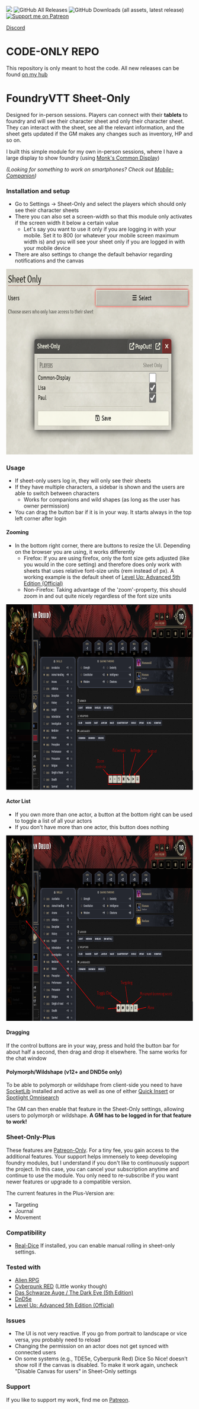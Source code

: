 ![](https://img.shields.io/badge/Foundry-v12-informational) 
![GitHub All Releases](https://img.shields.io/github/downloads/Syrious/foundryvtt-sheet-only/total?label=Downloads+Total) 
![GitHub Downloads (all assets, latest release)](https://img.shields.io/github/downloads/Syrious/foundryvtt-sheet-only/latest/total?label=Downloads+Latest)
[![Support me on Patreon](https://img.shields.io/endpoint.svg?url=https%3A%2F%2Fshieldsio-patreon.vercel.app%2Fapi%3Fusername%3DSyriousWorkshop%26type%3Dpatrons&style=flat)](https://patreon.com/SyriousWorkshop)

[Discord](https://discord.gg/VMqndcyUGS)

# CODE-ONLY REPO
This repository is only meant to host the code. All new releases can be found [on my hub](https://hub.adventurer-backpack.com)


# FoundryVTT Sheet-Only
Designed for in-person sessions. Players can connect with their **tablets** to foundry and will see their character sheet and only their character sheet. 
They can interact with the sheet, see all the relevant information, and the sheet gets updated if the GM makes any changes such as inventory, HP and so on.

I built this simple module for my own in-person sessions, where I have a large display to show foundry (using [Monk's Common Display](https://github.com/ironmonk88/monks-common-display))

*(Looking for something to work on smartphones? Check out [Mobile-Companion](https://github.com/Syrious/foundryvtt-mobile-companion))*

### Installation and setup
* Go to Settings -> Sheet-Only and select the players which should only see their character sheets
* There you can also set a screen-width so that this module only activates if the screen width it below a certain value
  * Let's say you want to use it only if you are logging in with your mobile. Set it to 800 (or whatever your mobile screen maximum width is) and you will see your sheet only if you are logged in with your mobile device
* There are also settings to change the default behavior regarding notifications and the canvas

<img alt="setup.png" height="500" src="setup.png"/>

### Usage
* If sheet-only users log in, they will only see their sheets
* If they have multiple characters, a sidebar is shown and the users are able to switch between characters
  * Works for companions and wild shapes (as long as the user has owner permission)
* You can drag the button bar if it is in your way. It starts always in the top left corner after login

#### Zooming
* In the bottom right corner, there are buttons to resize the UI. Depending on the browser you are using, it works differently
  * Firefox: If you are using firefox, only the font size gets adjusted (like you would in the core setting) and therefore does only work with sheets that uses relative font-size units (rem instead of px). A working example is the default sheet of [Level Up: Advanced 5th Edition (Official)](https://foundryvtt.com/packages/a5e)
  * Non-Firefox: Taking advantage of the 'zoom'-property, this should zoom in and out quite nicely regardless of the font size units

<img alt="example1.png" height="500" src="example2.png"/>

#### Actor List
* If you own more than one actor, a button at the bottom right can be used to toggle a list of all your actors
* If you don't have more than one actor, this button does nothing

<img alt="example2.png" height="500" src="example1.png"/>

#### Dragging
If the control buttons are in your way, press and hold the button bar for about half a second,
then drag and drop it elsewhere.
The same works for the chat window

#### Polymorph/Wildshape (v12+ and DND5e only)
To be able to polymorph or wildshape from client-side you need
to have [SocketLib](https://foundryvtt.com/packages/socketlib) installed and active as well as one of 
either [Quick Insert](https://foundryvtt.com/packages/quick-insert) 
or [Spotlight Omnisearch](https://foundryvtt.com/packages/spotlight-omnisearch)

The GM can then enable that feature in the Sheet-Only settings, allowing users to polymorph or wildshape. 
**A GM has to be logged in for that feature to work!**

### Sheet-Only-Plus
These features are [Patreon-Only](https://www.patreon.com/SyriousWorkshop).
For a tiny fee, you gain access to the additional features. 
Your support helps immensely to keep developing foundry modules,
but I understand if you don't like to continuously support the project.
In this case, you can cancel your subscription anytime and continue to use the module.
You only need to re-subscribe if you want newer features or upgrade to a compatible version. 

The current features in the Plus-Version are:
* Targeting
* Journal
* Movement

### Compatibility
* [Real-Dice](https://foundryvtt.com/packages/real-dice) If installed, you can enable manual rolling in sheet-only settings.

### Tested with
- [Alien RPG](https://foundryvtt.com/packages/alienrpg)
- [Cyberpunk RED](https://foundryvtt.com/packages/cyberpunk-red-core) (Little wonky though)
- [Das Schwarze Auge / The Dark Eye (5th Edition)](https://foundryvtt.com/packages/dsa5)
- [DnD5e](https://foundryvtt.com/packages/dnd5e)
- [Level Up: Advanced 5th Edition (Official)](https://foundryvtt.com/packages/a5e)

### Issues
* The UI is not very reactive. If you go from portrait to landscape or vice versa, you probably need to reload
* Changing the permission on an actor does not get synced with connected users
* On some systems (e.g., TDE5e, Cyberpunk Red) Dice So Nice! doesn't show roll if the canvas is disabled. To make it work again, uncheck "Disable Canvas for users" in Sheet-Only settings  

### Support
If you like to support my work, find me on [Patreon](https://www.patreon.com/SyriousWorkshop).
